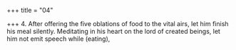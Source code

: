 +++
title = "04"

+++
4. After offering the five oblations of food to the vital airs, let him finish his meal silently. Meditating in his heart on the lord of created beings, let him not emit speech while (eating),
